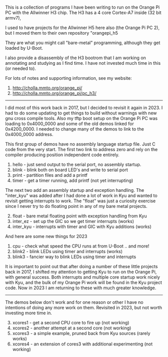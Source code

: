 This is a collection of programs I have been writing to run on
the Orange Pi PC with the Allwinner H3 chip.
The H3 has a 4 core Cortex-A7 inside (32 bit armv7),

I used to have projects for the Allwinner H5 here also
(the Orange Pi PC 2), but I moved them to their own repository
"orangepi_h5

They are what you might call "bare-metal"
programming, although they get loaded by U-Boot.

I also provide a disassembly of the H3 bootrom that I am working
on annotating and studying as I find time.
I have not invested much time in this (or needed to).

For lots of notes and supporting information, see my website:

1. http://cholla.mmto.org/orange_pi/
2. http://cholla.mmto.org/orange_pi/pc_h3/

***

I did most of this work back in 2017, but I decided to revisit it
again in 2023.  I had to do some updating to get things to build
without warnings with new gnu cross compile tools.
Also my tftp boot setup on the Orange Pi PC was loading to
0x4000_0000 and some of the old demos linked for 0x4200_0000.
I needed to change many of the demos to link to the 0x4000_0000 address.

This first group of demos have no assembly language startup file.
Just C code from the very start.
The first two link to address zero and rely on the compiler
producing position independent code entirely.

1. hello - just send output to the serial port, no assembly startup.
1. blink - blink both on board LED's and write to serial port
2. print - partition files and add a printf
5. timer - get a timer running, add printf (not yet interrupting)

The next two add an assembly startup and exception handling.
The "inter_kyu" was added after I had done a lot of work in Kyu
and wanted to revisit getting interrupts to work.
The "float" was just a curiosity exercise since I never try to
do floating point in any of my bare metal projects.

2. float - bare metal floating point with exception handling from Kyu
3. inter_ez - set up the GIC so we get timer interrupts (works)
1. inter_kyu - interrupts with timer and GIC with Kyu additions (works)

And here are some new things for 2023

1. cpu - check what speed the CPU runs at from U-Boot .. and more!
2. blink2 - blink LEDs using timer and interrupts (works)
3. blink3 - fancier way to blink LEDs using timer and interrupts

It is important to point out that after doing a number of these little
projects back in 2017, I shifted my attention to getting Kyu to run on
the Orange Pi, with general success.
Both interrupts and multiple core startup work nicely with Kyu,
and the bulk of my Orange Pi work will be found in the Kyu project code.
Now in 2023 I am returning to these with much greater knowledge.

***

The demos below don't work and for one reason or other I have no intentions
of doing any more work on them.  Revisited in 2023, but not worth investing more time in.

3. xcores1 - get a second CPU core to fire up (not working)
3. xcores2 - another attempt at a second core (not working)
3. xcores3 - a simple example, pruned back from Kyu sources (rarely works)
3. xcores4 - an extension of cores3 with additional experimenting (not working)

